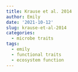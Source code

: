 ```yaml
---
title: Krause et al. 2014
author: Emily
date: '2021-10-12'
slug: krause-et-al-2014
categories:
  - microbe traits
tags:
  - emily
  - functional traits
  - ecosystem function
---
```

